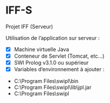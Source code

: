IFF-S
=====

Projet IFF (Serveur)

Utilisation de l’application sur serveur : 

- [x] Machine virtuelle Java
- [x] Conteneur de Servlet (Tomcat, etc…)
- [x] SWI Prolog v3.1.0 ou supérieur
- [x] Variables d’environnement à ajouter :
-  C:\Program Files\swipl\bin
-  C:\Program Files\swipl\lib\jpl.jar
-  C:\Program Files\swipl
